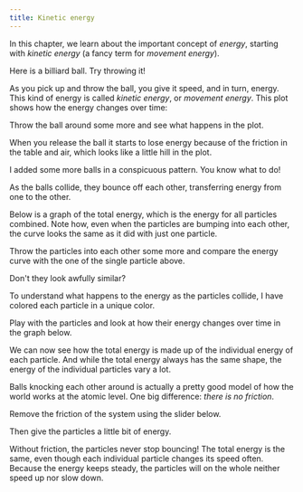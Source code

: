 ```yaml
---
title: Kinetic energy
---
```


<script>
    // Global constants
    var pageGlobal = {
        timeRange: 35,
        friction: 0.2,
        radius: 1,
        energyPlotMax: 100,
    }
</script>

In this chapter, we learn about the important concept of _energy_, starting with _kinetic energy_ (a fancy term for _movement energy_).

<div class="page">
<script>
    var singleEnergySim = createSimulation({
        initialize: function(simulation) {
            var p = simulation.parameters;
            p.friction = pageGlobal.friction;

            var particle = new Particle();
            particle.radius = pageGlobal.radius;
            addParticle(simulation, particle);
        }
    });

    enableOnlyTools(singleEnergySim.toolbar, ["select"]);
    selectTool(singleEnergySim.toolbar, "select");
</script>

<div class="stepLog twoColumn">
Here is a billiard ball. Try throwing it!

<script>
	cue(function () {
        var energy = getTotalEnergy(singleEnergySim);
        return (energy > 2);
    });
    endStep();
</script>

As you pick up and throw the ball, you give it speed, and in turn, energy. This kind of energy is called
_kinetic energy_, or _movement energy_. This plot shows how the energy changes over time:

<script>
	createTimeSeriesHere({
		timeRange: pageGlobal.timeRange,
        yMax: pageGlobal.energyPlotMax,
		update: function() {
			var energy = getTotalEnergy(singleEnergySim);
			return {time: singleEnergySim.time, data: [energy]};
		},
	});
</script>

Throw the ball around some more and see what happens in the plot.

<script>
	var state = {throwCount: 0, hadHighSpeed: false};
	cue(function (dt) {
			var speed = v2.magnitude(singleEnergySim.particles[0].velocity);
			var hasHighSpeedNow = speed > 0.5;
			if (state.hadHighSpeed && (!hasHighSpeedNow))
			{
				state.throwCount += 1;
			}
			state.hadHighSpeed = hasHighSpeedNow;

			return (state.throwCount >= 3);
	});
    endStep();
</script>

When you release the ball it starts to lose energy because of the friction in the table and air, which looks like a little hill in the plot. 
</div>
<div class="twoColumn">
<script>
	insertHere(singleEnergySim.div);
</script>
</div>
</div>




<div class="page">
<script>
    var totalEnergySim = createSimulation({
        initialize: function(simulation) {
            var p = simulation.parameters;
            p.friction = pageGlobal.friction;

            var particleCount = 7;
            for (var i = 0; i < particleCount; i++) {
            	var particle = new Particle();
                particle.radius = pageGlobal.radius;
            	billiardsPosition(particle.position, i, 2 * particle.radius);
            	addParticle(simulation, particle);
            }
        }
    });

    enableOnlyTools(totalEnergySim.toolbar, ["select"]);
    selectTool(totalEnergySim.toolbar, "select");
</script>
<div class="stepLog twoColumn">
I added some more balls in a conspicuous pattern. You know what to do!

<script>
	cue(function () {
        var energy = getTotalEnergy(totalEnergySim);
        return (energy > 0.2);
    });
    endStep();
</script>

As the balls collide, they bounce off each other, transferring energy from one to the other.

Below is a graph of the total energy, which is the energy for all particles combined. Note how, even when the particles are bumping into each other, the curve looks the same as it did with just one particle.

<script>
	createTimeSeriesHere({
		timeRange: pageGlobal.timeRange,
        yMax: pageGlobal.energyPlotMax,
		update: function() {
			var energy = getTotalEnergy(totalEnergySim);
			return {time: singleEnergySim.time, data: [energy]};
		},
	});
</script>

Throw the particles into each other some more and compare the energy curve with the one of the single particle above.

<script>
	cue(function () {
			var energy = getTotalEnergy(totalEnergySim);
			return (energy > 0.2);
	});
    endStep();
</script>

Don't they look awfully similar?

</div>
<div class="twoColumn">
<script>
	insertHere(totalEnergySim.div);
</script>
</div>
</div>

<div class="page">
<script>
    var energyAdditionSim = createSimulation({
        initialize: function(simulation) {
            var p = simulation.parameters;
            p.friction = pageGlobal.friction;
            p.dt = 0.005;

            var particleCount = 7;
            for (var i = 0; i < particleCount; i++) {
            	var particle = new Particle();
                particle.radius = pageGlobal.radius;
            	billiardsPosition(particle.position, i, 2*particle.radius);
            	var swatch = Color.niceSwatch;
            	particle.color = swatch[i % swatch.length];
            	addParticle(simulation, particle);
            }
        }
    });

    enableOnlyTools(energyAdditionSim.toolbar, ["select"]);
    selectTool(energyAdditionSim.toolbar, "select");
</script>
<div class="stepLog twoColumn">

To understand what happens to the energy as the particles collide, I have colored each particle in a unique color.

Play with the particles and look at how their energy changes over time in the graph below.

<script>
    var energyAdditionState = {throwCount: 0, hadHighSpeed: false};
    cue(function (dt) {
            var energy = getTotalEnergy(energyAdditionSim);
            var hasHighSpeedNow = energy > 0.2;
            if (energyAdditionState.hadHighSpeed && (!hasHighSpeedNow))
            {
                energyAdditionState.throwCount += 1;
            }
            energyAdditionState.hadHighSpeed = hasHighSpeedNow;

            return (energyAdditionState.throwCount >= 3);
    });

	// TODO: one color for each particle
	var timeLog = createTimeLog({range: pageGlobal.timeRange});
	createGraphHere({
		update: function(graph) {
			var stackedEnergy = [0];
			var currentEnergy = 0;
			var sim = energyAdditionSim;
			for (var particleIndex = 0; particleIndex < sim.particles.length; particleIndex++) {
				var particle = sim.particles[particleIndex];
				currentEnergy += (particle.kineticEnergy + particle.potentialEnergy);
				stackedEnergy.push(currentEnergy);
			}
			addToLog(timeLog, sim.time, stackedEnergy);
			for (var particleIndex = 0; particleIndex < sim.particles.length; particleIndex++) {
				addArea(graph, {
                    x: timeLog.time,
                    yMin: timeLog.data[particleIndex],
                    yMax: timeLog.data[particleIndex + 1],
                    color: sim.particles[particleIndex].color,
                });
			}
            var totalEnergies = timeLog.data[sim.particles.length];
            var limits = getLimits(graph);
            var epsilon = 0.01;
            var maxIndex = arrayMinIndex(totalEnergies, function(x) { return -x; });

            setGraphLimits(graph, 
            {
                yMax: pageGlobal.energyPlotMax,
            });
            addAxes(graph, {x: arrayLast(timeLog.time) - timeLog.range, y: 0});

		},
	});

    endStep();
</script>

We can now see how the total energy is made up of the individual energy of each particle. And while the total energy always has the same shape, the energy of the individual particles vary a lot.

Balls knocking each other around is actually a pretty good model of how the world works at the atomic level.
One big difference: _there is no friction_.

Remove the friction of the system using the slider below.

<script>
    cue(function() {
            return (energyAdditionSim.parameters.friction == 0);
    });
	insertHere(createSlider({
		object: energyAdditionSim.parameters,
		name: "friction",
		min: 0, max: 0.3,
		minLabel: "No friction", maxLabel: "Some",
	}));
</script>

Then give the particles a little bit of energy.

<script>
    cue(function() {
        var isFrictionless = energyAdditionSim.parameters.friction == 0;
        var hasEnoughEnergy = getTotalEnergy(energyAdditionSim) > 0.1;
        return (isFrictionless && hasEnoughEnergy);
    });
    endStep();
</script>

Without friction, the particles never stop bouncing! The total energy is the same, even though each individual particle changes its speed often. Because the energy keeps steady, the particles will on the whole neither speed up nor slow down.

</div>
<div class="twoColumn">
<script>
	insertHere(energyAdditionSim.div);
</script>
</div>
</div>


<script>
	initChapter();
</script>












<!-- 
## The rest

<cript>
    createSimulation({
        visualizations: ["energy"],
        controls: ["friction"],
        particleGenerator: billiardsParticleGenerator,
        parameters: {
            particleCount: 11,
            friction: 0,
            bondEnergy: 0,
        },
    });
</cript>

The atoms are bouncing all over the place, and they never stop. We have created  perpetual motion machine!

Also, notice that the energy stays the same. Put another way: _energy is never created o destroyed_. This is how the world works at the microscopic level.

Another big difference: the world isn't made of 11 atoms, there are a lot more!

<cript>
    createSimulation({
        particleGenerator: uniformParticleGenerator,
        parameters: {
            particleCount: 250,
            radiusScaling: 0.003,
            bondEnergy: 0,
        },
    });
</cript>

Try following a single particle with your eyes. It's hard! 
And this is only 250 particles. That's about 100 000 000 000 000 000 000 times less than the amount of air particles in a single breath!

So if we can't keep track of each particle, is there any way we can still make sense of the bouncy, jittery mess?

Take a look at these two boxes of particles. Which one has more energy?

<cript>
    function hotColdGenerator(simulation, particleIndex)
    {
        var particle = new Particle();
        var maxSpeed = simulation.parameters.maxInitialSpeed;
        if (particleIndex % 2)
        {
            particle.position = randomPointInRect(simulation.leftRect);
            particle.velocity = randomVelocity(maxSpeed / 10);
        }
        else
        {
            particle.position = randomPointInRect(simulation.rightRect);
            particle.velocity = randomVelocity(maxSpeed);
        }
        return particle;
    }

    var hotColdSim = createSimulation({
        particleGenerator: hotColdGenerator,
        visualizations: ["energy"],
        parameters: {
            particleCount: 300,
            radiusScaling: 0.01,
            bondEnergy: 0,
            maxInitialSpeed: 0.02,
        },
    });
    hotColdSim.walls.push(
        new Wall(v2(0, -1), v2(0, 1))
    );
    setColdHotRegions(hotColdSim);

</cript>

Yep, the right one definitely has more energy. Now compare with this:

<cript>
    function slowFastGenerator(simulation, particleIndex)
    {
        var particle = new Particle();
        var maxSpeed = simulation.parameters.maxInitialSpeed;
        if (particleIndex % 2)
        {
            particle.position = randomPointInRect(simulation.leftRect);
            particle.velocity = randomUnitVector();
            v2.scale(particle.velocity, particle.velocity, maxSpeed / 5);
        }
        else
        {
            particle.position = randomPointInRect(simulation.rightRect);
            particle.velocity = randomUnitVector();
            v2.scale(particle.velocity, particle.velocity, maxSpeed);
        }
        return particle;
    }

    var slowFastBall = createSimulation({
        visualizations: ["energy"],
        particleGenerator: slowFastGenerator,
        parameters: {
            particleCount: 2,
            radiusScaling: 0.1,
            bondEnergy: 0,
            maxInitialSpeed: 0.1,
        },
    });

    slowFastBall.walls.push(
        new Wall(v2(0, -1), v2(0, 1))
    );
    setColdHotRegions(slowFastBall);
</cript>

Here it's even more obvious that the right side has more energy.

But with a single ball, there is a clear direction, and you can easily change the direction. With a lot of tiny particles, direction doesn't make sense, and it's hard to control what happens.

To demonstrate: try _decreasing_ the energy of both systems below.

<cript>
    function oneMany(simulation, particleIndex)
    {
        var particle = new Particle();
        var maxSpeed = simulation.parameters.maxInitialSpeed;
        if (particleIndex == 0)
        {
            particle.position = randomPointInRect(simulation.leftRect);
            particle.velocity = randomUnitVector();
            v2.scale(particle.velocity, particle.velocity, 1.9*maxSpeed);
            particle.radius = 5;
            particle.mass = squared(5);
        }
        else
        {
            particle.position = randomPointInRect(simulation.rightRect);
            particle.velocity = randomUnitVector();
            v2.scale(particle.velocity, particle.velocity, maxSpeed);
        }
        return particle;
    }

    var oneManySim = createSimulation({
        visualizations: ["energy"],
        particleGenerator: oneMany,
        parameters: {
            particleCount: 101,
            radiusScaling: 0.02,
            bondEnergy: 0,
            maxInitialSpeed: 0.01,
        },
    });

    oneManySim.walls.push(
        new Wall(v2(0, -1), v2(0, 1))
    );
    setColdHotRegions(oneManySim);
</cript>

Both cases are really the same kinetic energy, but the random, bouncy, jiggling energy is of a different character than the moving-in-a-straight-line energy of the single ball.

This "new" kind of energy is what we call _heat_. A system with more random bouncing around has more heat, and is _hotter_. A more chill system is _cooler_.

It might not yet be clear how this connects to our everyday notions of hot and cold, but I hope we can get there eventually!

To be continued...


## Important sentences

_Heat is a kind of energy: the movement energy of many small things moving around randomly._


## Todo

* maybe remove friction for just one particle
    * ask to decrease the energy
* then to billiards frictionless
    * ask to decrease energy
 -->
